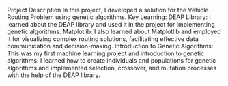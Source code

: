 Project Description
In this project, I developed a solution for the Vehicle Routing Problem using genetic algorithms.
Key Learning:
DEAP Library: I learned about the DEAP library and used it in the project for implementing genetic algorithms.
Matplotlib: I also learned about Matplotlib and employed it for visualizing complex routing solutions, facilitating effective data communication and decision-making.
Introduction to Genetic Algorithms: This was my first machine learning project and introduction to genetic algorithms. I learned how to create individuals and populations for genetic algorithms and implemented selection, crossover, and mutation processes with the help of the DEAP library.
